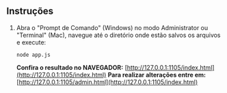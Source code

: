 ## Instruções
1. Abra o "Prompt de Comando" (Windows) no modo Administrator ou "Terminal" (Mac), navegue até o diretório onde estão salvos os arquivos e execute:

	`node app.js`

	**Confira o resultado no NAVEGADOR:** [http://127.0.0.1:1105/index.html](http://127.0.0.1:1105/index.html)
	**Para realizar alterações entre em:** [http://127.0.0.1:1105/admin.html](http://127.0.0.1:1105/index.html)
